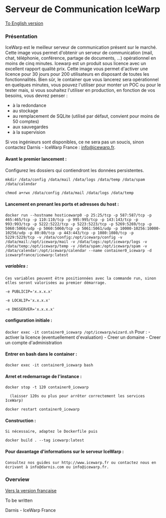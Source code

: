 # Serveur de Communication IceWarp
[To English version](#Overview)


### Présentation

IceWarp est le meilleur serveur de communication présent sur le marché.
Cette image vous permet d'obtenir un serveur de communication (mail, chat, téléphonie, conférence, partage de documents, ...) opérationnel en moins de cinq minutes.
Icewarp est un produit sous licence avec un excellent rapport qualité prix. Cette image vous permet d'activer une licence pour 30 jours pour 200 utilisateurs en disposant de toutes les fonctionnalités.
Bien sûr, le container que vous lancerez sera opérationnel en quelques minutes, vous pouvez l'utiliser pour monter un POC ou pour le tester mais, si vous souhaitez l'utiliser en production, en fonction de vos besoins, vous devrez penser :
* à la redondance
* au stockage
* au remplacement de SQLite (utilisé par défaut, convient pour moins de 50 comptes)
* aux sauvegardes
* à la supervision

Si vos ingénieurs sont disponibles, ce ne sera pas un soucis, sinon contactez Darnis - IceWarp France : info@icewarp.fr.

#### Avant le premier lancement :<h4>
Configurez les dossiers qui contiendront les données persistentes.
    
`mkdir /data/config /data/mail /data/logs /data/temp /data/spam /data/calendar`

`chmod a+rwx /data/config /data/mail /data/logs /data/temp`

#### Lancement en prenant les ports et adresses du host :<h4>
`docker run --hostname hosticewarp0 -p 25:25/tcp -p 587:587/tcp -p 465:465/tcp -p 110:110/tcp -p 995:995/tcp -p 143:143/tcp -p 993:993/tcp -p 5222:5222/tcp -p 5223:5223/tcp -p 5269:5269/tcp -p 5060:5060/udp -p 5060:5060/tcp -p 5061:5061/udp -p 10000-10256:10000-10256/udp -p 80:80/tcp -p 443:443/tcp -p 1080:1080/tcp -p 5229:5229/tcp -v /data/config:/opt/icewarp/config -v /data/mail:/opt/icewarp/mail -v /data/logs:/opt/icewarp/logs -v /data/temp:/opt/icewarp/temp -v /data/spam:/opt/icewarp/spam -v /data/calendar:/opt/icewarp/calendar --name container0_icewarp -d icewarpfrance/icewarp:latest`

##### variables :<h5>
    Ces variables peuvent être positionnées avec la commande run, sinon elles seront valorisées au premier démarrage.
`-e PUBLICIP='x.x.x.x'`

`-e LOCALIP='x.x.x.x'`

`-e DNSSERVER='x.x.x.x'`

#### configuration initiale :<h4>
`docker exec -it container0_icewarp /opt/icewarp/wizard.sh`
       Pour :
          - activer la licence (eventuellement d'evaluation)
          - Creer un domaine
          - Creer un compte d'administration

#### Entrer en bash dans le container :<h4>
`docker exec -it container0_icewarp bash`

#### Arret et redemarrage de l'instance :<h4>
`docker stop -t 120 container0_icewarp`

      (laisser 120s ou plus pour arrêter correctement les services IceWarp)
`docker restart container0_icewarp`

#### Construction :<h4>
    Si nécessaire, adaptez le Dockerfile puis
`docker build . --tag icewarp:latest`

#### Pour davantage d'informations sur le serveur IceWarp :<h4>
    Consultez nos guides sur http://www.icewarp.fr ou contactez nous en écrivant à info@darnis.com ou info@icewarp.fr.
    
### Overview

[Vers la version française](#Présentation)

To be written

Darnis - IceWarp France
